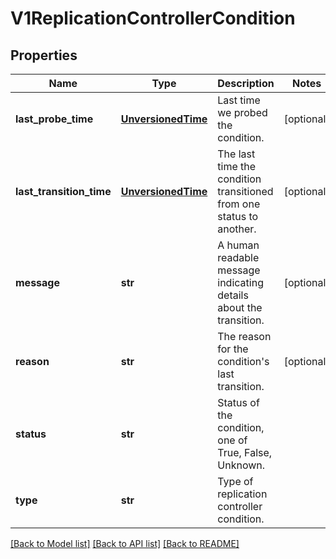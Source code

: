 # V1ReplicationControllerCondition

## Properties
Name | Type | Description | Notes
------------ | ------------- | ------------- | -------------
**last_probe_time** | [**UnversionedTime**](UnversionedTime.md) | Last time we probed the condition. | [optional] 
**last_transition_time** | [**UnversionedTime**](UnversionedTime.md) | The last time the condition transitioned from one status to another. | [optional] 
**message** | **str** | A human readable message indicating details about the transition. | [optional] 
**reason** | **str** | The reason for the condition&#39;s last transition. | [optional] 
**status** | **str** | Status of the condition, one of True, False, Unknown. | 
**type** | **str** | Type of replication controller condition. | 

[[Back to Model list]](../README.md#documentation-for-models) [[Back to API list]](../README.md#documentation-for-api-endpoints) [[Back to README]](../README.md)


